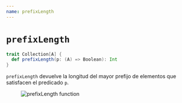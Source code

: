 ```yaml
---
name: prefixLength
---
```


# `prefixLength`

~~~ scala
trait Collection[A] {
  def prefixLength(p: (A) => Boolean): Int
}
~~~

`prefixLength` devuelve la longitud del mayor prefijo de elementos que satisfacen el predicado `p`.

<figure class="diagram">
  <img src="../images/prefixLength.svg" alt="prefixLength function">
  <!-- <figcaption class="diagram-desc"></figcaption> -->
</figure>

